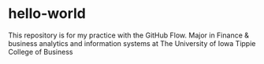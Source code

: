 # hello-world
This repository is for my practice with the GitHub Flow.
Major in Finance & business analytics and information systems at The University of Iowa Tippie College of Business
